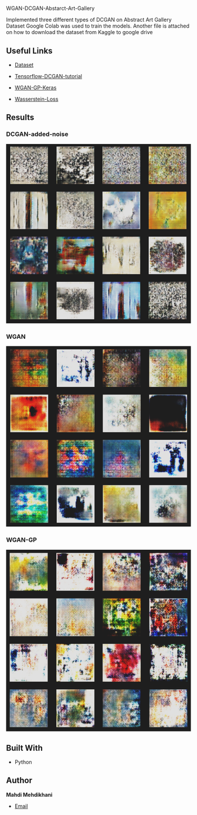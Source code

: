 

<h1 align="center"><project-name></h1>
WGAN-DCGAN-Abstarct-Art-Gallery
  
<p align="center"><project-description></p>
  
  Implemented three different types of DCGAN on Abstract Art Gallery Dataset
  Google Colab was used to train the models. Another file is attached on how to download the dataset from Kaggle to google drive

## Useful Links

- [Dataset](https://www.kaggle.com/datasets/bryanb/abstract-art-gallery/ "Dataset")

- [Tensorflow-DCGAN-tutorial](https://www.tensorflow.org/tutorials/generative/dcgan/ "Tensorflow-DCGAN-tutorial")
  
- [WGAN-GP-Keras](https://keras.io/examples/generative/wgan_gp/ "WGAN-GP-Keras")
  
- [Wasserstein-Loss](https://keras.io/examples/generative/wgan_gp/ "WGAN-GP-Keras")
   

## Results
  ### DCGAN-added-noise
![DCGAN-added-noise](/added-noise.png "added noise")
  
  ### WGAN
![WGAN](/WGAN.png "Home Page")

  ### WGAN-GP
![WGAN-GP](/Wgan-GP.png)


## Built With

- Python


## Author

**Mahdi Mehdikhani**
- [Email](mailto:mahdi.mehdikhani@gmail.com?subject=Hi "Hi!")
